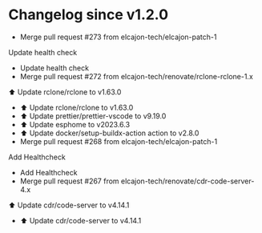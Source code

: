 # Changelog since v1.2.0
- Merge pull request #273 from elcajon-tech/elcajon-patch-1

Update health check 
- Update health check 
- Merge pull request #272 from elcajon-tech/renovate/rclone-rclone-1.x

⬆️ Update rclone/rclone to v1.63.0 
- ⬆️ Update rclone/rclone to v1.63.0 
- ⬆️ Update prettier/prettier-vscode to v9.19.0 
- ⬆️ Update esphome to v2023.6.3 
- ⬆️ Update docker/setup-buildx-action action to v2.8.0 
- Merge pull request #268 from elcajon-tech/elcajon-patch-1

Add Healthcheck 
- Add Healthcheck 
- Merge pull request #267 from elcajon-tech/renovate/cdr-code-server-4.x

⬆️ Update cdr/code-server to v4.14.1 
- ⬆️ Update cdr/code-server to v4.14.1 

